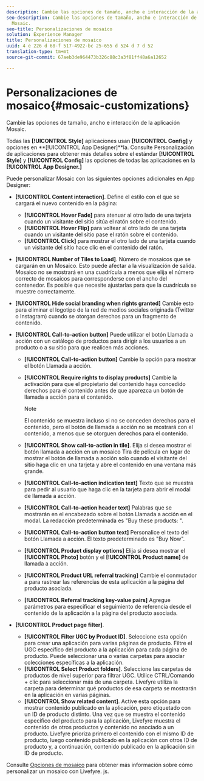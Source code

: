 ```yaml
---
description: Cambie las opciones de tamaño, ancho e interacción de la aplicación Mosaic.
seo-description: Cambie las opciones de tamaño, ancho e interacción de la aplicación
  Mosaic.
seo-title: Personalizaciones de mosaico
solution: Experience Manager
title: Personalizaciones de mosaico
uuid: 4 e 226 d 68-f 517-4922-bc 25-655 d 524 d 7 d 52
translation-type: tm+mt
source-git-commit: 67aeb3de964473b326c88c3a3f81ff48a6a12652

---
```



# Personalizaciones de mosaico{#mosaic-customizations}

Cambie las opciones de tamaño, ancho e interacción de la aplicación Mosaic.

Todas las **[!UICONTROL Style]** aplicaciones usan **[!UICONTROL Config]** y opciones en **[!UICONTROL App Designer]**la. Consulte Personalización de aplicaciones para obtener más detalles sobre el estándar **[!UICONTROL Style]** y **[!UICONTROL Config]** las opciones de todas las aplicaciones en la **[!UICONTROL App Designer.]**

Puede personalizar Mosaic con las siguientes opciones adicionales en App Designer:

* **[!UICONTROL Content interaction]**. Define el estilo con el que se cargará el nuevo contenido en la página:

   * **[!UICONTROL Hover Fade]** para atenuar al otro lado de una tarjeta cuando un visitante del sitio sitúa el ratón sobre el contenido.
   * **[!UICONTROL Hover Flip]** para voltear al otro lado de una tarjeta cuando un visitante del sitio pase el ratón sobre el contenido.
   * **[!UICONTROL Click]** para mostrar el otro lado de una tarjeta cuando un visitante del sitio hace clic en el contenido del ratón.

* **[!UICONTROL Number of Tiles to Load]**. Número de mosaicos que se cargarán en un Mosaico. Esto puede afectar a la visualización de salida. Mosaico no se mostrará en una cuadrícula a menos que elija el número correcto de mosaicos para corresponderse con el ancho del contenedor. Es posible que necesite ajustarlas para que la cuadrícula se muestre correctamente.
* **[!UICONTROL Hide social branding when rights granted]** Cambie esto para eliminar el logotipo de la red de medios sociales originada (Twitter o Instagram) cuando se otorgan derechos para un fragmento de contenido.

* **[!UICONTROL Call-to-action button]** Puede utilizar el botón Llamada a acción con un catálogo de productos para dirigir a los usuarios a un producto o a su sitio para que realicen más acciones.

   * **[!UICONTROL Call-to-action button]** Cambie la opción para mostrar el botón Llamada a acción.

   * **[!UICONTROL Require rights to display products]** Cambie la activación para que el propietario del contenido haya concedido derechos para el contenido antes de que aparezca un botón de llamada a acción para el contenido.

      >[!NOTE]
      >
      >El contenido se muestra incluso si no se conceden derechos para el contenido, pero el botón de llamada a acción no se mostrará con el contenido, a menos que se otorguen derechos para el contenido.

   * **[!UICONTROL Show call-to-action in tile]**. Elija si desea mostrar el botón llamada a acción en un mosaico Tira de película en lugar de mostrar el botón de llamada a acción solo cuando el visitante del sitio haga clic en una tarjeta y abre el contenido en una ventana más grande.
   * **[!UICONTROL Call-to-action indication text]** Texto que se muestra para pedir al usuario que haga clic en la tarjeta para abrir el modal de llamada a acción.

   * **[!UICONTROL Call-to-action header text]** Palabras que se mostrarán en el encabezado sobre el botón Llamada a acción en el modal. La redacción predeterminada es "Buy these products: ".

   * **[!UICONTROL Call-to-action button text]** Personalice el texto del botón Llamada a acción. El texto predeterminado es "Buy Now".

   * **[!UICONTROL Product display options]** Elija si desea mostrar el **[!UICONTROL Photo]** botón y el **[!UICONTROL Product name]** de llamada a acción.

   * **[!UICONTROL Product URL referral tracking]** Cambie el conmutador a para rastrear las referencias de esta aplicación a la página del producto asociada.

   * **[!UICONTROL Referral tracking key-value pairs]** Agregue parámetros para especificar el seguimiento de referencia desde el contenido de la aplicación a la página del producto asociada.

* **[!UICONTROL Product page filter]**.

   * **[!UICONTROL Filter UGC by Product ID]**. Seleccione esta opción para crear una aplicación para varias páginas de producto. Filtre el UGC específico del producto a la aplicación para cada página de producto. Puede seleccionar una o varias carpetas para asociar colecciones específicas a la aplicación.
   * **[!UICONTROL Select Product folders]**. Seleccione las carpetas de productos de nivel superior para filtrar UGC. Utilice CTRL/Comando + clic para seleccionar más de una carpeta. Livefyre utiliza la carpeta para determinar qué productos de esa carpeta se mostrarán en la aplicación en varias páginas.
   * **[!UICONTROL Show related content]**. Active esta opción para mostrar contenido publicado en la aplicación, pero etiquetado con un ID de producto distinto. Una vez que se muestra el contenido específico del producto para la aplicación, Livefyre muestra el contenido de otros productos y contenido no asociado a un producto. Livefyre prioriza primero el contenido con el mismo ID de producto, luego contenido publicado en la aplicación con otros ID de producto y, a continuación, contenido publicado en la aplicación sin ID de producto.

Consulte [Opciones de mosaico](/help/implementation/c-getting-started/c-implementation-process/c-using-livefyre.js-to-create-customize-and-use-apps-on-your-site.md) para obtener más información sobre cómo personalizar un mosaico con Livefyre. js.
